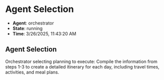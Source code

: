 # Agent Selection

- **Agent**: orchestrator
- **State**: running
- **Time**: 3/26/2025, 11:43:20 AM

## Agent Selection

Orchestrator selecting planning to execute: Compile the information from steps 1-3 to create a detailed itinerary for each day, including travel times, activities, and meal plans.

